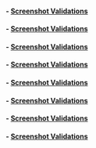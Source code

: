 #### - [Screenshot Validations](../media/frontend-traffic-browser.png)
#### - [Screenshot Validations](../media/api-errors-browser.png)
#### - [Screenshot Validations](../media/api-latency-browser.png)
#### - [Screenshot Validations](../media/ArgoCD.png)
#### - [Screenshot Validations](../media/argocdautosyncrolling.png)
#### - [Screenshot Validations](../media/Grafana-Dashboard1.png)
#### - [Screenshot Validations](../media/Grafana-Dashboard2.png)
#### - [Screenshot Validations](../media/alertsfiring.png)